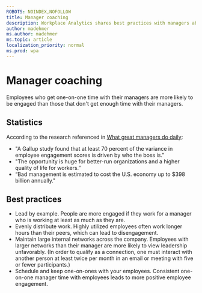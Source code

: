 ```yaml
---
ROBOTS: NOINDEX,NOFOLLOW
title: Manager coaching
description: Workplace Analytics shares best practices with managers about coaching their teams
author: madehmer
ms.author: madehmer
ms.topic: article
localization_priority: normal 
ms.prod: wpa
---
```


# Manager coaching

Employees who get one-on-one time with their managers are more likely to be engaged than those that don't get enough time with their managers.

## Statistics

According to the research referenced in [What great managers do daily](https://insights.office.com/productivity/what-great-managers-do-daily/):

* "A Gallup study found that at least 70 percent of the variance in employee engagement scores is driven by who the boss is."
* "The opportunity is huge for better-run organizations and a higher quality of life for workers.”
* “Bad management is estimated to cost the U.S. economy up to $398 billion annually."

## Best practices

* Lead by example. People are more engaged if they work for a manager who is working at least as much as they are.
* Evenly distribute work. Highly utilized employees often work longer hours than their peers, which can lead to disengagement.
* Maintain large internal networks across the company. Employees with larger networks than their manager are more likely to view leadership unfavorably. (In order to qualify as a connection, one must interact with another person at least twice per month in an email or meeting with five or fewer participants.)
* Schedule and keep one-on-ones with your employees. Consistent one-on-one manager time with employees leads to more positive employee engagement.
